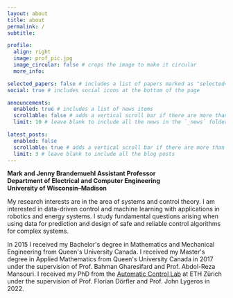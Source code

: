 ```yaml
---
layout: about
title: about
permalink: /
subtitle:

profile:
  align: right
  image: prof_pic.jpg
  image_circular: false # crops the image to make it circular
  more_info:

selected_papers: false # includes a list of papers marked as "selected={true}"
social: true # includes social icons at the bottom of the page

announcements:
  enabled: true # includes a list of news items
  scrollable: false # adds a vertical scroll bar if there are more than 3 news items
  limit: 10 # leave blank to include all the news in the `_news` folder

latest_posts:
  enabled: false
  scrollable: true # adds a vertical scroll bar if there are more than 3 new posts items
  limit: 3 # leave blank to include all the blog posts
---
```


<strong>
Mark and Jenny Brandemuehl Assistant Professor
<br>
Department of Electrical and Computer Engineering
<br>
University of Wisconsin–Madison
</strong>

My research interests are in the area of systems and control theory. I am interested in data-driven control and machine learning with applications in robotics and energy systems. I study fundamental questions arising when using data for prediction and design of safe and reliable control algorithms for complex systems.

In 2015 I received my Bachelor's degree in Mathematics and Mechanical Engineering from Queen's University Canada. I received my Master's degree in Applied Mathematics from Queen's University Canada in 2017 under the supervision of Prof. Bahman Gharesifard and Prof. Abdol-Reza Mansouri. I received my PhD from the [Automatic Control Lab](https://control.ee.ethz.ch) at ETH Z&uuml;rich under the supervision of Prof. Florian D&ouml;rfler and Prof. John Lygeros in 2022.

